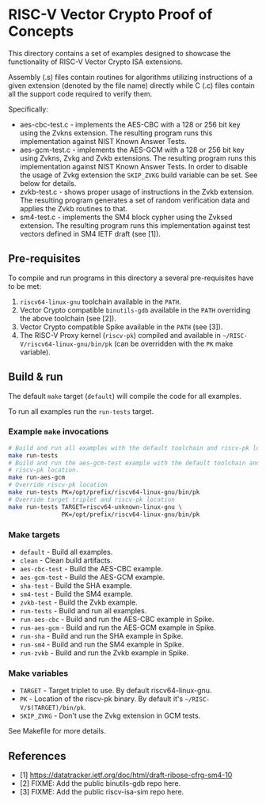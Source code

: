 RISC-V Vector Crypto Proof of Concepts
======================================

This directory contains a set of examples designed to showcase the
functionality of RISC-V Vector Crypto ISA extensions.

Assembly (.s) files contain routines for algorithms utilizing instructions of a
given extension (denoted by the file name) directly while C (.c) files contain
all the support code required to verify them.

Specifically:

- aes-cbc-test.c - implements the AES-CBC with a 128 or 256 bit key using the
  Zvkns extension. The resulting program runs this implementation against NIST
  Known Answer Tests.
- aes-gcm-test.c - implements the AES-GCM with a 128 or 256 bit key using Zvkns,
  Zvkg and Zvkb extensions. The resulting program runs this implementation
  against NIST Known Answer Tests. In order to disable the usage of Zvkg
  extension the `SKIP_ZVKG` build variable can be set. See below for details.
- zvkb-test.c - shows proper usage of instructions in the Zvkb extension. The
  resulting program generates a set of random verification data and applies
  the Zvkb routines to that.
- sm4-test.c - implements the SM4 block cypher using the Zvksed extension. The
  resulting program runs this implementation against test vectors defined in
  SM4 IETF draft (see [1]).

Pre-requisites
--------------

To compile and run programs in this directory a several pre-requisites have to
be met:

1. `riscv64-linux-gnu` toolchain available in the `PATH`.
2. Vector Crypto compatible `binutils-gdb` available in the `PATH` overriding
   the above toolchain (see [2]).
3. Vector Crypto compatible Spike available in the `PATH` (see [3]).
4. The RISC-V Proxy kernel (`riscv-pk`) compiled and available in
   `~/RISC-V/riscv64-linux-gnu/bin/pk` (can be overridden with the `PK` make
   variable).

Build & run
-----------

The default `make` target (`default`) will compile the code for all examples.

To run all examples run the `run-tests` target.

### Example `make` invocations

```bash
# Build and run all examples with the default toolchain and riscv-pk location
make run-tests
# Build and run the aes-gcm-test example with the default toolchain and
# riscv-pk location.
make run-aes-gcm
# Override riscv-pk location
make run-tests PK=/opt/prefix/riscv64-linux-gnu/bin/pk
# Override target triplet and riscv-pk location
make run-tests TARGET=riscv64-unknown-linux-gnu \
               PK=/opt/prefix/riscv64-linux-gnu/bin/pk
```

### Make targets

- `default` - Build all examples.
- `clean` - Clean build artifacts.
- `aes-cbc-test` - Build the AES-CBC example.
- `aes-gcm-test` - Build the AES-GCM example.
- `sha-test` - Build the SHA example.
- `sm4-test` - Build the SM4 example.
- `zvkb-test` - Build the Zvkb example.
- `run-tests` - Build and run all examples.
- `run-aes-cbc` - Build and run the AES-CBC example in Spike.
- `run-aes-gcm` - Build and run the AES-GCM example in Spike.
- `run-sha` - Build and run the SHA example in Spike.
- `run-sm4` - Build and run the SM4 example in Spike.
- `run-zvkb` - Build and run the Zvkb example in Spike.

### Make variables

- `TARGET` - Target triplet to use. By default riscv64-linux-gnu.
- `PK` - Location of the riscv-pk binary. By default it's
  `~/RISC-V/$(TARGET)/bin/pk`.
- `SKIP_ZVKG` - Don't use the Zvkg extension in GCM tests.

See Makefile for more details.

References
----------

- [1] https://datatracker.ietf.org/doc/html/draft-ribose-cfrg-sm4-10
- [2] FIXME: Add the public binutils-gdb repo here.
- [3] FIXME: Add the public riscv-isa-sim repo here.

